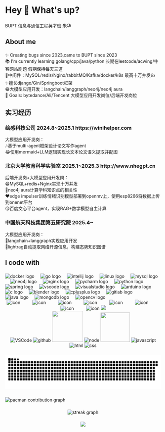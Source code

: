 <h1 align="left">Hey 👋 What's up?</h1>

###

<p align="left">BUPT 信息与通信工程英才班 朱华</p>

###

<h2 align="left">About me</h2>

###

<p align="left">✨ Creating bugs since 2023,came to BUPT since 2023<br>📚 I'm currently learning golang/cpp/java/python 长期在leetcode/acwing/牛客网站刷题 假期保持每天三道<br> 👋中间件：MySQL/redis/Nginx/rabbitMQ/Kafka/docker/k8s 最高十万并发👍<br> ✨擅长django/Gin/Springboot框架 <br> 😁大模型应用开发：langchain/langgraph/neo4j/neo4j aura<br>🎯 Goals: bytedance/Ali/Tencent 大模型应用开发岗位/后端开发岗位</p>

###

<h2 align="left">实习经历</h2>


###
<h3 align="left">绘感科技公司 2024.8~2025.1 https://winihelper.com</h3>
<p align="left">大模型应用开发岗：<br>🎶基于multi-agent框架设计论文写作agent<br>😂使用mermaid+LLM逻辑实现长文本论文语义提取并配图</p>

###
###
<h3 align="left">北京大学教育科学实验室 2025.1~2025.3 http://www.nhegpt.cn</h3>
<p align="left">后端开发岗+大模型应用开发岗：<br>😁MySQL+redis+Nginx实现十万并发<br>🙌neo4j aura计算学科知识点的相关性<br>❤️edge impulser训练情绪识别模型部署到openmv上，使用esp8266将数据上传到onenet平台<br>😘百度文心平台agent，实现RAG+数学模型自主计算</p>

###
<h3 align="left">中国航天科技集团第五研究院 2025.4~ </h3>
<p align="left">大模型应用开发岗：<br>🌭langchain+langgraph实现应用开发<br>🙂lightrag自动提取网络开源信息，构建态势知识图谱</p>

###
###

<h2 align="left">I code with</h2>

###

<div align="left">
  <img src="https://cdn.jsdelivr.net/gh/devicons/devicon/icons/docker/docker-original.svg" height="40" alt="docker logo"  />
  <img width="12" />
  <img src="https://cdn.jsdelivr.net/gh/devicons/devicon/icons/go/go-original.svg" height="40" alt="go logo"  />
  <img width="12" />
  <img src="https://cdn.jsdelivr.net/gh/devicons/devicon/icons/intellij/intellij-original.svg" height="40" alt="intellij logo"  />
  <img width="12" />
  <img src="https://cdn.jsdelivr.net/gh/devicons/devicon/icons/linux/linux-original.svg" height="40" alt="linux logo"  />
  <img width="12" />
  <img src="https://cdn.jsdelivr.net/gh/devicons/devicon/icons/mysql/mysql-original.svg" height="40" alt="mysql logo"  />
  <img width="12" />
  <img src="https://cdn.jsdelivr.net/gh/devicons/devicon/icons/neo4j/neo4j-original.svg" height="40" alt="neo4j logo"  />
  <img width="12" />
  <img src="https://cdn.jsdelivr.net/gh/devicons/devicon/icons/nginx/nginx-original.svg" height="40" alt="nginx logo"  />
  <img width="12" />
  <img src="https://cdn.jsdelivr.net/gh/devicons/devicon/icons/pycharm/pycharm-original.svg" height="40" alt="pycharm logo"  />
  <img width="12" />
  <img src="https://cdn.jsdelivr.net/gh/devicons/devicon/icons/python/python-original.svg" height="40" alt="python logo"  />
  <img width="12" />
  <img src="https://cdn.jsdelivr.net/gh/devicons/devicon/icons/spring/spring-original.svg" height="40" alt="spring logo"  />
  <img width="12" />
  <img src="https://cdn.jsdelivr.net/gh/devicons/devicon/icons/vscode/vscode-original.svg" height="40" alt="vscode logo"  />
  <img width="12" />
  <img src="https://cdn.jsdelivr.net/gh/devicons/devicon/icons/visualstudio/visualstudio-plain.svg" height="40" alt="visualstudio logo"  />
  <img width="12" />
  <img src="https://cdn.jsdelivr.net/gh/devicons/devicon/icons/arduino/arduino-original.svg" height="40" alt="arduino logo"  />
  <img width="12" />
  <img src="https://cdn.jsdelivr.net/gh/devicons/devicon/icons/c/c-original.svg" height="40" alt="c logo"  />
  <img width="12" />
  <img src="https://cdn.jsdelivr.net/gh/devicons/devicon/icons/blender/blender-original.svg" height="40" alt="blender logo"  />
  <img width="12" />
  <img src="https://cdn.jsdelivr.net/gh/devicons/devicon/icons/cplusplus/cplusplus-original.svg" height="40" alt="cplusplus logo"  />
  <img width="12" />
  <img src="https://cdn.jsdelivr.net/gh/devicons/devicon/icons/gitlab/gitlab-original.svg" height="40" alt="gitlab logo"  />
  <img width="12" />
  <img src="https://cdn.jsdelivr.net/gh/devicons/devicon/icons/java/java-original.svg" height="40" alt="java logo"  />
  <img width="12" />
  <img src="https://cdn.jsdelivr.net/gh/devicons/devicon/icons/mongodb/mongodb-original.svg" height="40" alt="mongodb logo"  />
  <img width="12" />
  <img src="https://cdn.jsdelivr.net/gh/devicons/devicon/icons/opencv/opencv-original.svg" height="40" alt="opencv logo"  />
</div>
<div align="center">
  <!-- svg动图 -->
  <img src="https://techstack-generator.vercel.app/js-icon.svg" alt="icon" width="65" style="width: 65px; height: 65px; margin-right:35px; margin-bottom: 0px;" />
  <img src="https://techstack-generator.vercel.app/docker-icon.svg" alt="icon" width="65" style="width: 65px; height: 65px; margin-right: 35px; margin-bottom: 0px;" /> 
    <img src="https://techstack-generator.vercel.app/mysql-icon.svg" alt="icon" width="65" style="width: 65px; height: 65px; margin-right: 35px; margin-bottom: 0px;" />
  <img src="https://techstack-generator.vercel.app/nginx-icon.svg" alt="icon" width="65" style="width: 65px; height: 65px; margin-right: 35px; margin-bottom: 0px;" />
  <img src="https://techstack-generator.vercel.app/django-icon.svg" alt="icon" width="65" style="width: 65px; height: 65px; margin-right: 35px; margin-bottom: 0px;" />
  <img src="https://techstack-generator.vercel.app/webpack-icon.svg" alt="icon" width="65" style="width: 65px; height: 65px; margin-right: 35px; margin-bottom: 0px;" />
  <img src="https://techstack-generator.vercel.app/eslint-icon.svg" alt="icon" width="65" style="width: 65px; height: 65px; margin-right: 35px; margin-bottom: 0px;" />
  <img src="https://techstack-generator.vercel.app/java-icon.svg" alt="icon" width="65" style="width: 65px; height: 65px; margin-right: 0px; margin-bottom: 0px;" />
  
  <!-- svg静态图 -->
  <img src="https://skillicons.dev/icons?i=git,postman,anaconda,pycharm,webstorm,linux,ubuntu,gmail,unity,mongodb,c,cpp"/>
</div>

<!-- Gif -->
<div align="center">
  <img alt="VSCode" src="https://i.giphy.com/media/IdyAQJVN2kVPNUrojM/200.webp" width="100" title="vscode">
  <img alt="github" src="https://i.giphy.com/media/KzJkzjggfGN5Py6nkT/200.webp" width="100" title="github">
  <img height="100" width="100" src="https://cdn.jsdelivr.net/gh/sun0225SUN/sun0225SUN/assets/images/python.webp">
  <img alt="node" src="https://media.giphy.com/media/kdFc8fubgS31b8DsVu/giphy.gif" width="85" title="node">
  <img height="95" width="95" src="https://cdn.jsdelivr.net/gh/sun0225SUN/sun0225SUN/assets/images/vue.webp">
  <img alt="javascript" src="https://media3.giphy.com/media/ln7z2eWriiQAllfVcn/200w.webp" width="100" title="javascript">
  <img alt-"html5" src="https://media.giphy.com/media/XAxylRMCdpbEWUAvr8/giphy.gif" width="100" title="html">
  <img alt="css" src="https://media.giphy.com/media/fsEaZldNC8A1PJ3mwp/giphy.gif" width="100" title="css">
</div>


###
<img src="https://raw.githubusercontent.com/zhuyanhuazhuyanhua/zhuyanhuazhuyanhua/output/snake.svg" alt="Snake animation" />

###

<picture>
  <source media="(prefers-color-scheme: dark)" srcset="https://raw.githubusercontent.com/zhuyanhuazhuyanhua/zhuyanhuazhuyanhua/output/pacman-contribution-graph-dark.svg">
  <source media="(prefers-color-scheme: light)" srcset="https://raw.githubusercontent.com/zhuyanhuazhuyanhua/zhuyanhuazhuyanhua/output/pacman-contribution-graph.svg">
  <img alt="pacman contribution graph" src="https://raw.githubusercontent.com/zhuyanhuazhuyanhua/zhuyanhuazhuyanhua/output/pacman-contribution-graph.svg">
</picture>

###

<div align="center">
  <img src="https://streak-stats.demolab.com?user=zhuyanhuazhuyanhua&locale=en&mode=daily&theme=dracula&hide_border=false&border_radius=5&order=3" height="150" alt="streak graph"  />
</div>

###
<div align="center">
  <img src="https://cdn.jsdelivr.net/gh/buptsdz/buptsdz/assets/images/icon.png" />
</div>
